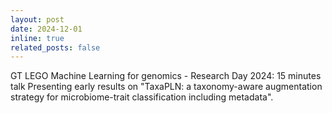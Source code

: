 ```yaml
---
layout: post
date: 2024-12-01
inline: true
related_posts: false
---
```


	
GT LEGO Machine Learning for genomics - Research Day 2024: 15 minutes talk Presenting early results on "TaxaPLN: a taxonomy-aware augmentation strategy for microbiome-trait classification including metadata".